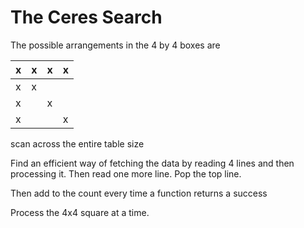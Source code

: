 # The Ceres Search

The possible arrangements in the 4 by 4 boxes are

| x | x | x | x |
|---|---|---|---|
| x | x |   |   |
| x |   | x |   |
| x |   |   | x |

scan across the entire table size

Find an efficient way of fetching the data by reading 4 lines and then processing it.
Then read one more line. Pop the top line.

Then add to the count every time a function returns a success

Process the 4x4 square at a time.
